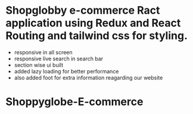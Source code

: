 # Shopglobby e-commerce Ract application using Redux and React Routing and tailwind css for styling.

- responsive in all screen
- responsive live search in search bar
- section wise ui built
- added lazy loading for better performance
- also added foot for extra information reagarding our website
# Shoppyglobe-E-commerce
